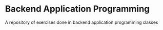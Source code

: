 # Backend Application Programming
A repository of exercises done in backend application programming classes
